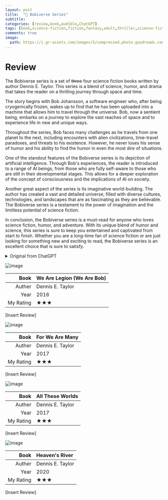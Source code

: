 ```yaml
---
layout: post
title:  "📖 Bobiverse Series"
subtitle:
categories: [review,book,audible,ChatGPT]
tags: [book,science-fiction,fiction,fantasy,adult,thriller,science-fiction-fantasy,mystery,adventure,comedy,audible,ChatGPT,dennis e. taylor]
comments: true
image:
  path: https://i.gr-assets.com/images/S/compressed.photo.goodreads.com/books/1493518741l/35014337._SY475_.jpg
---
```


# Review

The Bobiverse series is a set of ~~three~~ four science fiction books written by author Dennis E. Taylor. This series is a blend of science, humor, and drama that takes the reader on a thrilling journey through space and time.

The story begins with Bob Johansson, a software engineer who, after being cryogenically frozen, wakes up to find that he has been uploaded into a machine that allows him to travel through the universe. Bob, now a sentient being, embarks on a journey to explore the vast reaches of space and to experience life in new and unique ways.

Throughout the series, Bob faces many challenges as he travels from one planet to the next, including encounters with alien civilizations, time-travel paradoxes, and threats to his existence. However, he never loses his sense of humor and his ability to find the humor in even the most dire of situations.

One of the standout features of the Bobiverse series is its depiction of artificial intelligence. Through Bob's experiences, the reader is introduced to a range of AI beings, from those who are fully self-aware to those who are still in their developmental stages. This allows for a deeper exploration of the concept of consciousness and the implications of AI on society.

Another great aspect of the series is its imaginative world-building. The author has created a vast and detailed universe, filled with diverse cultures, technologies, and landscapes that are as fascinating as they are believable. The Bobiverse series is a testament to the power of imagination and the limitless potential of science fiction.

In conclusion, the Bobiverse series is a must-read for anyone who loves science fiction, humor, and adventure. With its unique blend of humor and science, this series is sure to keep you entertained and captivated from start to finish. Whether you are a long-time fan of science fiction or are just looking for something new and exciting to read, the Bobiverse series is an excellent choice that is sure to satisfy.


<details>
  <summary>Original from ChatGPT</summary>

## prompt
```
write a blog post about the book series "Bobiverse"
```
## response

```
The Bobiverse series is a set of three science fiction books written by author Dennis E. Taylor. This series is a blend of science, humor, and drama that takes the reader on a thrilling journey through space and time.

The story begins with Bob Johansson, a software engineer who, after being cryogenically frozen, wakes up to find that he has been uploaded into a machine that allows him to travel through the universe. Bob, now a sentient being, embarks on a journey to explore the vast reaches of space and to experience life in new and unique ways.

Throughout the series, Bob faces many challenges as he travels from one planet to the next, including encounters with alien civilizations, time-travel paradoxes, and threats to his existence. However, he never loses his sense of humor and his ability to find the humor in even the most dire of situations.

One of the standout features of the Bobiverse series is its depiction of artificial intelligence. Through Bob's experiences, the reader is introduced to a range of AI beings, from those who are fully self-aware to those who are still in their developmental stages. This allows for a deeper exploration of the concept of consciousness and the implications of AI on society.

Another great aspect of the series is its imaginative world-building. The author has created a vast and detailed universe, filled with diverse cultures, technologies, and landscapes that are as fascinating as they are believable. The Bobiverse series is a testament to the power of imagination and the limitless potential of science fiction.

In conclusion, the Bobiverse series is a must-read for anyone who loves science fiction, humor, and adventure. With its unique blend of humor and science, this series is sure to keep you entertained and captivated from start to finish. Whether you are a long-time fan of science fiction or are just looking for something new and exciting to read, the Bobiverse series is an excellent choice that is sure to satisfy.
```

---
</details>

![image](https://i.gr-assets.com/images/S/compressed.photo.goodreads.com/books/1493518741l/35014337._SY475_.jpg)

Book|We Are Legion (We Are Bob)
--:|:--
Auther|Dennis E. Taylor
Year|2016
My Rating|★★★

[Insert Review]

![image](https://i.gr-assets.com/images/S/compressed.photo.goodreads.com/books/1654566852l/34153598._SY475_.jpg)

Book|For We Are Many
--:|:--
Auther|Dennis E. Taylor
Year|2017
My Rating|★★★

[Insert Review]

![image](https://i.gr-assets.com/images/S/compressed.photo.goodreads.com/books/1654566914l/35506021._SY475_.jpg)

Book|All These Worlds
--:|:--
Auther|Dennis E. Taylor
Year|2017
My Rating|★★★

[Insert Review]

![image](https://i.gr-assets.com/images/S/compressed.photo.goodreads.com/books/1606617336l/56078386._SY475_.jpg)

Book|Heaven's River
--:|:--
Auther|Dennis E. Taylor
Year|2020
My Rating|★★★

[Insert Review]